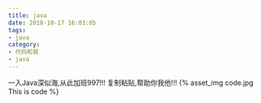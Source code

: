 ```yaml
---
title: java
date: 2018-10-17 16:03:05
tags:
- java
category:
- 代码和我
- java
---
```

一入Java深似海,从此加班997!!!
复制粘贴,帮助你我他!!!
{% asset_img code.jpg This is code %}